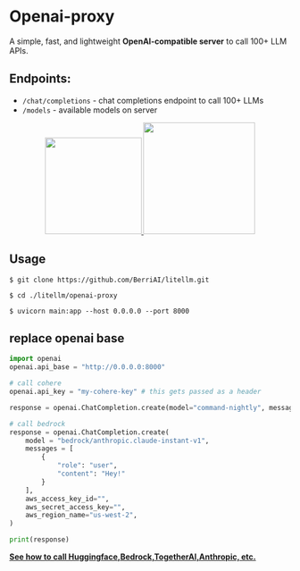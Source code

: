 # Openai-proxy

A simple, fast, and lightweight **OpenAI-compatible server** to call 100+ LLM APIs.

## Endpoints:
- `/chat/completions` - chat completions endpoint to call 100+ LLMs
- `/models` - available models on server

<p align="center" style="margin: 2%">
        <a href="https://render.com/deploy?repo=https://github.com/BerriAI/litellm" target="_blank">
                <img src="https://render.com/images/deploy-to-render-button.svg" width="173"/>
        </a>
        <a href="https://deploy.cloud.run" target="_blank">
                <img src="https://deploy.cloud.run/button.svg" width="200"/>
        </a>
</p>

## Usage 

```shell 
$ git clone https://github.com/BerriAI/litellm.git
```
```shell
$ cd ./litellm/openai-proxy
```

```shell
$ uvicorn main:app --host 0.0.0.0 --port 8000
```

## replace openai base
```python 
import openai 
openai.api_base = "http://0.0.0.0:8000"

# call cohere
openai.api_key = "my-cohere-key" # this gets passed as a header 

response = openai.ChatCompletion.create(model="command-nightly", messages=[{"role":"user", "content":"Hey!"}])

# call bedrock 
response = openai.ChatCompletion.create(
    model = "bedrock/anthropic.claude-instant-v1",
    messages = [
        {
            "role": "user",
            "content": "Hey!"
        }
    ],
    aws_access_key_id="",
    aws_secret_access_key="",
    aws_region_name="us-west-2",
)

print(response)
``` 

[**See how to call Huggingface,Bedrock,TogetherAI,Anthropic, etc.**](https://docs.litellm.ai/docs/simple_proxy)
